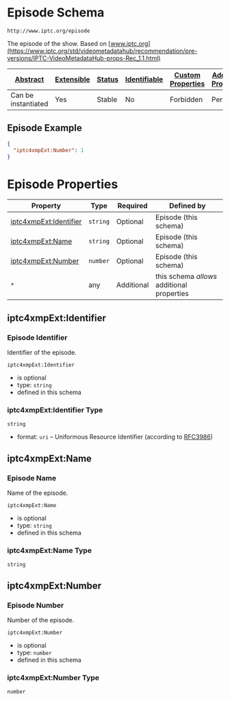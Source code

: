 
# Episode Schema

```
http://www.iptc.org/episode
```

The episode of the show. Based on [www.iptc.org](https://www.iptc.org/std/videometadatahub/recommendation/pre-versions/IPTC-VideoMetadataHub-props-Rec_1.1.html)

| [Abstract](../../../../abstract.md) | [Extensible](../../../../extensions.md) | [Status](../../../../status.md) | [Identifiable](../../../../id.md) | [Custom Properties](../../../../extensions.md) | [Additional Properties](../../../../extensions.md) | Defined In |
|-------------------------------------|-----------------------------------------|---------------------------------|-----------------------------------|------------------------------------------------|----------------------------------------------------|------------|
| Can be instantiated | Yes | Stable | No | Forbidden | Permitted | [datatypes/external/iptc/episode.schema.json](datatypes/external/iptc/episode.schema.json) |

## Episode Example
```json
{
  "iptc4xmpExt:Number": 1
}
```

# Episode Properties

| Property | Type | Required | Defined by |
|----------|------|----------|------------|
| [iptc4xmpExt:Identifier](#iptc4xmpextidentifier) | `string` | Optional | Episode (this schema) |
| [iptc4xmpExt:Name](#iptc4xmpextname) | `string` | Optional | Episode (this schema) |
| [iptc4xmpExt:Number](#iptc4xmpextnumber) | `number` | Optional | Episode (this schema) |
| `*` | any | Additional | this schema *allows* additional properties |

## iptc4xmpExt:Identifier
### Episode Identifier

Identifier of the episode.

`iptc4xmpExt:Identifier`
* is optional
* type: `string`
* defined in this schema

### iptc4xmpExt:Identifier Type


`string`
* format: `uri` – Uniformous Resource Identifier (according to [RFC3986](http://tools.ietf.org/html/rfc3986))






## iptc4xmpExt:Name
### Episode Name

Name of the episode.

`iptc4xmpExt:Name`
* is optional
* type: `string`
* defined in this schema

### iptc4xmpExt:Name Type


`string`






## iptc4xmpExt:Number
### Episode Number

Number of the episode.

`iptc4xmpExt:Number`
* is optional
* type: `number`
* defined in this schema

### iptc4xmpExt:Number Type


`number`





